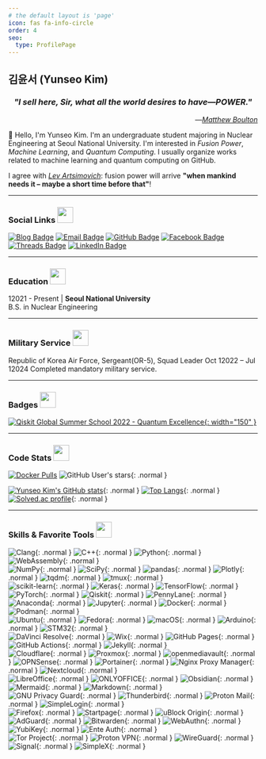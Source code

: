 ```yaml
---
# the default layout is 'page'
icon: fas fa-info-circle
order: 4
seo:
  type: ProfilePage
---
```


## 김윤서 (Yunseo Kim)

<h3 align="center"><em>"I sell here, Sir, what all the world desires to have—POWER."</em></h3>
<p align="right">―<a href="https://en.wikipedia.org/wiki/Matthew_Boulton"><i>Matthew Boulton</i></a></p>

👋 Hello, I'm Yunseo Kim. I'm an undergraduate student majoring in Nuclear Engineering at Seoul National University. I'm interested in *Fusion Power*, *Machine Learning*, and *Quantum Computing*. I usually organize works related to machine learning and quantum computing on GitHub.

I agree with *[Lev Artsimovich](https://en.wikipedia.org/wiki/Lev_Artsimovich)*: fusion power will arrive **"when mankind needs it – maybe a short time before that"**!
- - -

### Social Links <img src = "https://media.giphy.com/media/pLo39nQ9yGahnDFbay/giphy.gif" width=32 alt="">
[![Blog Badge](https://img.shields.io/badge/-Blog-3884FF?style=flat-square&logo=Gitbook&logoColor=white&link=https://www.yunseo.kim/)](https://www.yunseo.kim)
[![Email Badge](https://img.shields.io/badge/-Email-8B89CC?style=flat-square&logo=Mail.Ru&logoColor=white&link=mailto:contact@yunseo.kim)](mailto:contact@yunseo.kim)
[![GitHub Badge](https://img.shields.io/badge/-GitHub-181717?style=flat-square&logo=github&logoColor=white&link=https://github.com/yunseo-kim)](https://github.com/yunseo-kim)
[![Facebook Badge](https://img.shields.io/badge/-Facebook-1877F2?style=flat-square&logo=facebook&logoColor=white&link=https://www.facebook.com/yunse0-kim/)](https://www.facebook.com/yunse0-kim/)
[![Threads Badge](https://img.shields.io/badge/-Threads-000000?style=flat-square&logo=threads&logoColor=white&link=https://www.threads.net/@yxnseo.k)](https://www.threads.net/@yxnseo.k)
[![LinkedIn Badge](https://img.shields.io/badge/-LinkedIn-0A66C2?style=flat-square&link=https://www.linkedin.com/in/yunseo-kim/)](https://www.linkedin.com/in/yunseo-kim/)
- - -

### Education <img src = "https://media1.giphy.com/media/v1.Y2lkPTc5MGI3NjExMTgzYnlsaGZwZWhqajI5ZzR2d3I0b2NrbTYxZTdtZXR1Zmp2NXg5biZlcD12MV9pbnRlcm5hbF9naWZfYnlfaWQmY3Q9cw/dBrXAuiJQpBTgFhHFH/giphy.gif" width=32 alt="">
12021 - Present | **Seoul National University**  
B.S. in Nuclear Engineering
- - -

### Military Service <img src = "https://media1.giphy.com/media/v1.Y2lkPTc5MGI3NjExanlseDZnOXdpaTA2dDM5ZmcyZDVzdXBhdXpqZGhnOXFseDNiMjh2YyZlcD12MV9pbnRlcm5hbF9naWZfYnlfaWQmY3Q9cw/HL6atEC0FTza78wCLu/giphy.gif" width=32 alt="">
Republic of Korea Air Force, Sergeant(OR-5), Squad Leader
Oct 12022 – Jul 12024
Completed mandatory military service.
- - -

### Badges <img src = "https://media.giphy.com/media/oUhQb6SSMXEDnvBnbJ/giphy.gif" width=32 alt="">
<!--START_SECTION:badges-->
[![Qiskit Global Summer School 2022 - Quantum Excellence](https://images.credly.com/images/36d21fa5-2f19-4cdc-a80d-29488161b6cd/image.png){: width="150" }](https://www.credly.com/badges/0a42bffd-1d2e-49ec-ab59-f8a150cec992)
<!--END_SECTION:badges-->
- - -

### Code Stats <img src = "https://media.giphy.com/media/KzJkzjggfGN5Py6nkT/giphy.gif" width=32 alt="">
[![Docker Pulls](https://img.shields.io/docker/pulls/yunseokim/dl-env?style=flat-square&logo=docker&logoColor=2496ED&link=https%3A%2F%2Fhub.docker.com%2Fu%2Fyunseokim)](https://hub.docker.com/u/yunseokim)
![GitHub User's stars](https://img.shields.io/github/stars/yunseo-kim?affiliations=OWNER%2CCOLLABORATOR&label=GitHub%20stars&logo=GitHub&style=flat-square){: .normal }

[![Yunseo Kim's GitHub stats](https://github-readme-stats.vercel.app/api?username=yunseo-kim&show_icons=true&include_all_commits=true&disable_animations=false&count_private=true)](https://github.com/anuraghazra/github-readme-stats){: .normal }
[![Top Langs](https://github-readme-stats.vercel.app/api/top-langs/?username=yunseo-kim&hide=jupyter%20notebook&layout=donut)](https://github.com/anuraghazra/github-readme-stats){: .normal }
[![Solved.ac profile](https://mazassumnida.wtf/api/v2/generate_badge?boj=yunseo47)](https://solved.ac/yunseo47){: .normal }
- - -

### Skills & Favorite Tools <img src = "https://media2.giphy.com/media/QssGEmpkyEOhBCb7e1/giphy.gif?cid=ecf05e47a0n3gi1bfqntqmob8g9aid1oyj2wr3ds3mg700bl&rid=giphy.gif" width="32" alt="">

![Clang](https://img.shields.io/badge/-C-A8B9CC?style=flat-square&logo=C&logoColor=white){: .normal }
![C++](https://img.shields.io/badge/-C%2B%2B-00599C?style=flat-square&logo=C%2B%2B&logoColor=white){: .normal }
![Python](https://img.shields.io/badge/-Python-3776AB?style=flat-square&logo=Python&logoColor=white){: .normal }
![WebAssembly](https://img.shields.io/badge/-WebAssembly-654FF0?style=flat-square&logo=webassembly&logoColor=white){: .normal }  
![NumPy](https://img.shields.io/badge/-NumPy-013243?style=flat-square&logo=numpy&logoColor=white){: .normal }
![SciPy](https://img.shields.io/badge/-SciPy-8CAAE6?style=flat-square&logo=scipy&logoColor=white){: .normal }
![pandas](https://img.shields.io/badge/-pandas-150458?style=flat-square&logo=pandas&logoColor=white){: .normal }
![Plotly](https://img.shields.io/badge/-Plotly-3F4F75?style=flat-square&logo=plotly&logoColor=white){: .normal }
![tqdm](https://img.shields.io/badge/-tqdm-FFC107?style=flat-square&logo=tqdm&logoColor=white){: .normal }
![tmux](https://img.shields.io/badge/-tmux-1BB91F?style=flat-square&logo=tmux&logoColor=white){: .normal }  
![scikit-learn](https://img.shields.io/badge/-scikit--learn-F7931E?style=flat-square&logo=scikitlearn&logoColor=white){: .normal }
![Keras](https://img.shields.io/badge/-Keras-D00000?style=flat-square&logo=Keras&logoColor=white){: .normal }
![TensorFlow](https://img.shields.io/badge/-TensorFlow-FF6F00?style=flat-square&logo=tensorflow&logoColor=white){: .normal }
![PyTorch](https://img.shields.io/badge/-PyTorch-EE4C2C?style=flat-square&logo=pytorch&logoColor=white){: .normal }
![Qiskit](https://img.shields.io/badge/-Qiskit-6929C4?style=flat-square&logo=qiskit&logoColor=white){: .normal }
![PennyLane](https://img.shields.io/badge/-PennyLane-2c7c7f?style=flat-square){: .normal }  
![Anaconda](https://img.shields.io/badge/-Anaconda-44A833?style=flat-square&logo=anaconda&logoColor=white){: .normal }
![Jupyter](https://img.shields.io/badge/-Jupyter-F37626?style=flat-square&logo=Jupyter&logoColor=white){: .normal }
![Docker](https://img.shields.io/badge/-Docker-2496ED?style=flat-square&logo=docker&logoColor=white){: .normal }
![Podman](https://img.shields.io/badge/-Podman-892CA0?style=flat-square&logo=podman&logoColor=white){: .normal }  
![Ubuntu](https://img.shields.io/badge/-Ubuntu-E95420?style=flat-square&logo=ubuntu&logoColor=white){: .normal }
![Fedora](https://img.shields.io/badge/-Fedora-51A2DA?style=flat-square&logo=fedora&logoColor=white){: .normal }
![macOS](https://img.shields.io/badge/-macOS-000000?style=flat-square&logo=Apple&logoColor=white){: .normal }
![Arduino](https://img.shields.io/badge/-Arduino-00979D?style=flat-square&logo=arduino&logoColor=white){: .normal }
![STM32](https://img.shields.io/badge/-STM32-03234B?style=flat-square&logo=stmicroelectronics&logoColor=white){: .normal }  
![DaVinci Resolve](https://img.shields.io/badge/-DaVinci%20Resolve-233A51?style=flat-square&logo=davinciresolve&logoColor=white){: .normal }
![Wix](https://img.shields.io/badge/-Wix-0C6EFC?style=flat-square&logo=wix&logoColor=white){: .normal }
![GitHub Pages](https://img.shields.io/badge/-GitHub%20Pages-222222?style=flat-square&logo=githubpages&logoColor=white){: .normal }
![GitHub Actions](https://img.shields.io/badge/-GitHub%20Actions-2088FF?style=flat-square&logo=githubactions&logoColor=white){: .normal }
![Jekyll](https://img.shields.io/badge/-Jekyll-CC0000?style=flat-square&logo=jekyll&logoColor=white){: .normal }  
![Cloudflare](https://img.shields.io/badge/-Cloudflare-F38020?style=flat-square&logo=cloudflare&logoColor=white){: .normal }
![Proxmox](https://img.shields.io/badge/-Proxmox-E57000?style=flat-square&logo=proxmox&logoColor=white){: .normal }
![openmediavault](https://img.shields.io/badge/-openmediavault-5DACDF?style=flat-square&logo=openmediavault&logoColor=white){: .normal }
![OPNSense](https://img.shields.io/badge/-OPNSense-D94F00?style=flat-square&logo=opnsense&logoColor=white){: .normal }
![Portainer](https://img.shields.io/badge/-Portainer-13BEF9?style=flat-square&logo=portainer&logoColor=white){: .normal }
![Nginx Proxy Manager](https://img.shields.io/badge/-Nginx%20Proxy%20Manager-F15833?style=flat-square&logo=nginxproxymanager&logoColor=white){: .normal }
![Nextcloud](https://img.shields.io/badge/-Nextcloud-0082C9?style=flat-square&logo=nextcloud&logoColor=white){: .normal }  
![LibreOffice](https://img.shields.io/badge/-LibreOffice-18A303?style=flat-square&logo=libreoffice&logoColor=white){: .normal }
![ONLYOFFICE](https://img.shields.io/badge/-ONLYOFFICE-444444?style=flat-square&logo=onlyoffice&logoColor=white){: .normal }
![Obsidian](https://img.shields.io/badge/-Obsidian-7C3AED?style=flat-square&logo=obsidian&logoColor=white){: .normal }
![Mermaid](https://img.shields.io/badge/-Mermaid-FF3670?style=flat-square&logo=mermaid&logoColor=white){: .normal }
![Markdown](https://img.shields.io/badge/-Markdown-000000?style=flat-square&logo=markdown&logoColor=white){: .normal }  
![GNU Privacy Guard](https://img.shields.io/badge/-GNU%20Privacy%20Guard-0093DD?style=flat-square&logo=gnuprivacyguard&logoColor=white){: .normal }
![Thunderbird](https://img.shields.io/badge/-Thunderbird-0A84FF?style=flat-square&logo=thunderbird&logoColor=white){: .normal }
![Proton Mail](https://img.shields.io/badge/-Proton%20Mail-6D4AFF?style=flat-square&logo=protonmail&logoColor=white){: .normal }
![SimpleLogin](https://img.shields.io/badge/-SimpleLogin-EA319F?style=flat-square&logo=simplelogin&logoColor=white){: .normal }  
![Firefox](https://img.shields.io/badge/-Firefox-FF7139?style=flat-square&logo=firefox&logoColor=white){: .normal }
![Startpage](https://img.shields.io/badge/-Startpage-6563FF?style=flat-square&logo=startpage&logoColor=white){: .normal }
![uBlock Origin](https://img.shields.io/badge/-uBlock%20Origin-800000?style=flat-square&logo=ublockorigin&logoColor=white){: .normal }
![AdGuard](https://img.shields.io/badge/-AdGuard-68BC71?style=flat-square&logo=adguard&logoColor=white){: .normal }
![Bitwarden](https://img.shields.io/badge/-Bitwarden-175DDC?style=flat-square&logo=bitwarden&logoColor=white){: .normal }
![WebAuthn](https://img.shields.io/badge/-WebAuthn-3423A6?style=flat-square&logo=webauthn&logoColor=white){: .normal }
![YubiKey](https://img.shields.io/badge/-YubiKey-84BD00?style=flat-square&logo=yubico&logoColor=white){: .normal }
![Ente Auth](https://img.shields.io/badge/-Ente%20Auth-9610D6?style=flat-square){: .normal }  
![Tor Project](https://img.shields.io/badge/-Tor%20Project-7D4698?style=flat-square&logo=torproject&logoColor=white){: .normal }
![Proton VPN](https://img.shields.io/badge/-Proton%20VPN-66DEB1?style=flat-square&logo=protonvpn&logoColor=white){: .normal }
![WireGuard](https://img.shields.io/badge/-WireGuard-88171A?style=flat-square&logo=wireguard&logoColor=white){: .normal }
![Signal](https://img.shields.io/badge/-Signal-3B45FD?style=flat-square&logo=signal&logoColor=white){: .normal }
![SimpleX](https://img.shields.io/badge/-SimpleX-000000?style=flat-square&logo=simplex&logoColor=white){: .normal }
